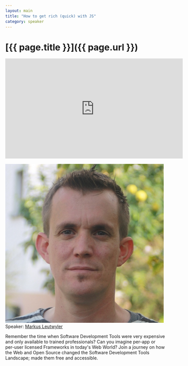 ```yaml
---
layout: main
title: "How to get rich (quick) with JS"
category: speaker
---
```


# [{{ page.title }}]({{ page.url }})

<iframe width="560" height="315" src="http://www.youtube.com/embed/bStff9X0oYI" frameborder="0" allowfullscreen="true">
</iframe>

<a href="http://twitter.com/twtomcat"><img src="/images/markus-leutwyler.jpeg" class="speaker" alt="Markus Leutwyler"></a>
Speaker: <a href="http://twitter.com/twtomcat">Markus Leutwyler</a>

Remember the time when Software Development Tools were very expensive
and only available to trained professionals? Can you imagine per-app
or per-user licensed Frameworks in today's Web World? Join a journey
on how the Web and Open Source changed the Software Development Tools
Landscape; made them free and accessible.
